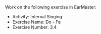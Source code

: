 Work on the following exercise in EarMaster:
- Activity: Interval Singing
- Exercise Name: Do - Fa
- Exercise Number: 3.4
